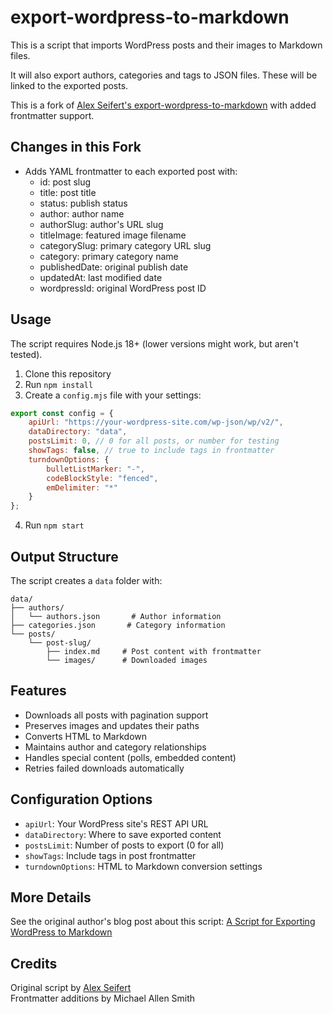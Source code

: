 # export-wordpress-to-markdown

This is a script that imports WordPress posts and their images to Markdown files.

It will also export authors, categories and tags to JSON files. These will be linked to the exported posts.

This is a fork of [Alex Seifert's export-wordpress-to-markdown](https://github.com/eiskalteschatten/export-wordpress-to-markdown) with added frontmatter support.

## Changes in this Fork

- Adds YAML frontmatter to each exported post with:
    - id: post slug
    - title: post title
    - status: publish status
    - author: author name
    - authorSlug: author's URL slug
    - titleImage: featured image filename
    - categorySlug: primary category URL slug
    - category: primary category name
    - publishedDate: original publish date
    - updatedAt: last modified date
    - wordpressId: original WordPress post ID

## Usage

The script requires Node.js 18+ (lower versions might work, but aren't tested).

1. Clone this repository
2. Run `npm install`
3. Create a `config.mjs` file with your settings:

```javascript
export const config = {
	apiUrl: "https://your-wordpress-site.com/wp-json/wp/v2/",
	dataDirectory: "data",
	postsLimit: 0, // 0 for all posts, or number for testing
	showTags: false, // true to include tags in frontmatter
	turndownOptions: {
		bulletListMarker: "-",
		codeBlockStyle: "fenced",
		emDelimiter: "*"
	}
};
```

4. Run `npm start`

## Output Structure

The script creates a `data` folder with:

```
data/
├── authors/
│   └── authors.json       # Author information
├── categories.json       # Category information
└── posts/
    └── post-slug/
        ├── index.md     # Post content with frontmatter
        └── images/      # Downloaded images
```

## Features

- Downloads all posts with pagination support
- Preserves images and updates their paths
- Converts HTML to Markdown
- Maintains author and category relationships
- Handles special content (polls, embedded content)
- Retries failed downloads automatically

## Configuration Options

- `apiUrl`: Your WordPress site's REST API URL
- `dataDirectory`: Where to save exported content
- `postsLimit`: Number of posts to export (0 for all)
- `showTags`: Include tags in post frontmatter
- `turndownOptions`: HTML to Markdown conversion settings

## More Details

See the original author's blog post about this script: [A Script for Exporting WordPress to Markdown](https://blog.alexseifert.com/2024/05/30/a-script-for-exporting-wordpress-to-markdown/)

## Credits

Original script by [Alex Seifert](https://www.alexseifert.com)  
Frontmatter additions by Michael Allen Smith
